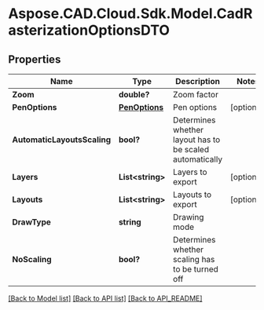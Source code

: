 # Aspose.CAD.Cloud.Sdk.Model.CadRasterizationOptionsDTO
## Properties

Name | Type | Description | Notes
------------ | ------------- | ------------- | -------------
**Zoom** | **double?** | Zoom factor | 
**PenOptions** | [**PenOptions**](PenOptions.md) | Pen options | [optional] 
**AutomaticLayoutsScaling** | **bool?** | Determines whether layout has to be scaled automatically | 
**Layers** | **List&lt;string&gt;** | Layers to export | [optional] 
**Layouts** | **List&lt;string&gt;** | Layouts to export | [optional] 
**DrawType** | **string** | Drawing mode | 
**NoScaling** | **bool?** | Determines whether scaling has to be turned off | 

[[Back to Model list]](API_README.md#documentation-for-models) [[Back to API list]](API_README.md#documentation-for-api-endpoints) [[Back to API_README]](API_README.md)

